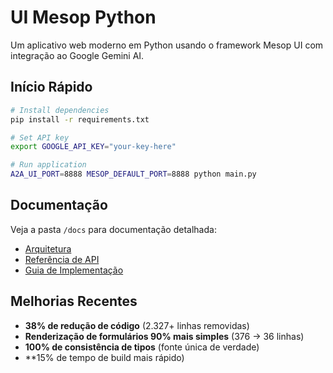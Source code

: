# UI Mesop Python

Um aplicativo web moderno em Python usando o framework Mesop UI com integração ao Google Gemini AI.

## Início Rápido

```bash
# Install dependencies
pip install -r requirements.txt

# Set API key
export GOOGLE_API_KEY="your-key-here"

# Run application
A2A_UI_PORT=8888 MESOP_DEFAULT_PORT=8888 python main.py
```

## Documentação

Veja a pasta `/docs` para documentação detalhada:
- [Arquitetura](docs/ARCHITECTURE.md)
- [Referência de API](docs/API_REFERENCE.md)  
- [Guia de Implementação](docs/IMPLEMENTATION.md)

## Melhorias Recentes

- **38% de redução de código** (2.327+ linhas removidas)
- **Renderização de formulários 90% mais simples** (376 → 36 linhas)
- **100% de consistência de tipos** (fonte única de verdade)
- **15% de tempo de build mais rápido)
